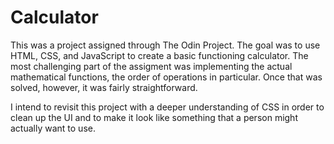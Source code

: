 # Calculator

This was a project assigned through The Odin Project. The goal was to use HTML, CSS, and JavaScript to create a basic functioning calculator.
The most challenging part of the assigment was implementing the actual mathematical functions, the order of operations in particular. Once that
was solved, however, it was fairly straightforward. 

I intend to revisit this project with a deeper understanding of CSS in order to clean up the UI and to make it look like something that a person
might actually want to use.
